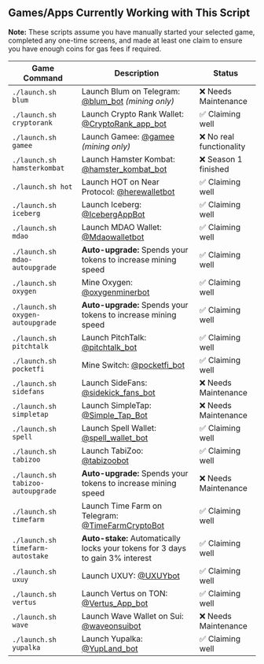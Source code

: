 ## Games/Apps Currently Working with This Script  

**Note:** These scripts assume you have manually started your selected game, completed any one-time screens, and made at least one claim to ensure you have enough coins for gas fees if required.  

| Game Command                      | Description                                                                                           | Status                 |
|-----------------------------------|-------------------------------------------------------------------------------------------------------|------------------------|
| `./launch.sh blum`                | Launch Blum on Telegram: [@blum_bot](https://web.telegram.org/k/#@blum_bot) *(mining only)*            | ❌ Needs Maintenance   |
| `./launch.sh cryptorank`          | Launch Crypto Rank Wallet: [@CryptoRank_app_bot](https://web.telegram.org/k/#@CryptoRank_app_bot)       | ✅ Claiming well       |
| `./launch.sh gamee`               | Launch Gamee: [@gamee](https://t.me/gamee/start?startapp=ref_7254165458) *(mining only)*                | ❌ No real functionality |
| `./launch.sh hamsterkombat`       | Launch Hamster Kombat: [@hamster_kombat_bot](https://web.telegram.org/k/#@hamster_kombat_bot)           | ❌ Season 1 finished   |
| `./launch.sh hot`                 | Launch HOT on Near Protocol: [@herewalletbot](https://t.me/herewalletbot)                             | ✅ Claiming well       |
| `./launch.sh iceberg`             | Launch Iceberg: [@IcebergAppBot](https://web.telegram.org/k/#@IcebergAppBot)                           | ✅ Claiming well       |
| `./launch.sh mdao`                | Launch MDAO Wallet: [@Mdaowalletbot](https://web.telegram.org/k/#@Mdaowalletbot)                      | ✅ Claiming well       |
| `./launch.sh mdao-autoupgrade`    | **Auto-upgrade:** Spends your tokens to increase mining speed                                         | ✅ Claiming well       |
| `./launch.sh oxygen`              | Mine Oxygen: [@oxygenminerbot](https://web.telegram.org/k/#@oxygenminerbot)                           | ✅ Claiming well       |
| `./launch.sh oxygen-autoupgrade`  | **Auto-upgrade:** Spends your tokens to increase mining speed                                         | ✅ Claiming well       |
| `./launch.sh pitchtalk`           | Launch PitchTalk: [@pitchtalk_bot](https://web.telegram.org/k/#@pitchtalk_bot)                        | ✅ Claiming well       |
| `./launch.sh pocketfi`            | Mine Switch: [@pocketfi_bot](https://web.telegram.org/k/#@pocketfi_bot)                               | ✅ Claiming well       |
| `./launch.sh sidefans`            | Launch SideFans: [@sidekick_fans_bot](https://web.telegram.org/k/#@sidekick_fans_bot)                 | ❌ Needs Maintenance   |
| `./launch.sh simpletap`           | Launch SimpleTap: [@Simple_Tap_Bot](https://t.me/Simple_Tap_Bot/app?startapp=1719999344321)            | ❌ Needs Maintenance   |
| `./launch.sh spell`               | Launch Spell Wallet: [@spell_wallet_bot](https://web.telegram.org/k/#@spell_wallet_bot)               | ✅ Claiming well       |
| `./launch.sh tabizoo`             | Launch TabiZoo: [@tabizoobot](https://web.telegram.org/k/#@tabizoobot)                                | ✅ Claiming well       |
| `./launch.sh tabizoo-autoupgrade` | **Auto-upgrade:** Spends your tokens to increase mining speed                                         | ❌ Needs Maintenance   |
| `./launch.sh timefarm`            | Launch Time Farm on Telegram: [@TimeFarmCryptoBot](https://t.me/TimeFarmCryptoBot)                    | ✅ Claiming well       |
| `./launch.sh timefarm-autostake`  | **Auto-stake:** Automatically locks your tokens for 3 days to gain 3% interest                        | ✅ Claiming well       |
| `./launch.sh uxuy  `              | Launch UXUY: [@UXUYbot](https://t.me/UXUYbot)                                                         | ✅ Claiming well       |
| `./launch.sh vertus`              | Launch Vertus on TON: [@Vertus_App_bot](https://t.me/Vertus_App_bot)                                  | ✅ Claiming well       |
| `./launch.sh wave`                | Launch Wave Wallet on Sui: [@waveonsuibot](https://t.me/waveonsuibot)                                 | ❌ Needs Maintenance   |
| `./launch.sh yupalka`             | Launch Yupalka: [@YupLand_bot](https://t.me/YupLand_bot)                                              | ✅ Claiming well       |

